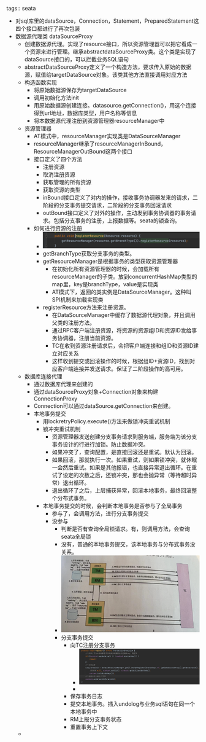 tags:: seata

- 对sql库里的dataSource，Connection，Statement，PreparedStatement这四个接口都进行了再次包装
- 数据源代理类 dataSourceProxy
	- 创建数据源代理。实现了resource接口，所以资源管理器可以把它看成一个资源来进行管理。继承abstractdataSourceProxy类。这个类是实现了dataSource接口的，可以拦截业务SQL语句
	- abstractDataSourceProxy定义了一个构造方法，要求传入原始的数据源，赋值给targetDataSource对象。该类其他方法直接调用对应方法
	- 构造函数实现
		- 将原始数据源保存为targetDataSource
		- 调用初始化方法init
		- 用原始数据源创建连接。datasource.getConnection()，用这个连接得到url地址，数据库类型，用户名称等信息
		- 将本数据源代理注册到资源管理器resourceManager中
	- 资源管理器
		- AT模式中，resourceManager实现类是DataSourceManager
		- resourceManager继承了resourceManagerInBound，ResourceManagerOutBound这两个接口
		- 接口定义了四个方法
			- 注册资源
			- 取消注册资源
			- 获取管理的所有资源
			- 获取资源的类型
			- inBound接口定义了对内的操作，接收事务协调器发来的请求，二阶段的分支事务提交请求，二阶段的分支事务回滚请求
			- outBound接口定义了对外的操作，主动发到事务协调器的事务请求。包括分支事务的注册，上报数据等。seata的锁查询。
		- 如何进行资源的注册
			- ![image.png](../assets/image_1674109487392_0.png)
			- getBranchType获取分支事务的类型。
			- getResourceManager是根据事务的类型获取资源管理器
				- 在初始化所有资源管理器的时候，会加载所有resourceManager的子类。放到concurrentHashMap类型的map里，key是branchType，value是实现类
				- AT模式下，返回的类实例是DataSourceManager。这种叫SPI机制来加载实现类
			- registerResource方法来注册资源。
				- 在DataSourceManager中缓存了数据源代理对象，并且调用父类的注册方法。
				- 通过RPC客户端注册资源，将资源的资源组ID和资源ID发给事务协调器，注册当前资源。
				- TC在收到资源注册请求后，会把客户端连接和组ID和资源ID建立对应关系
				- 这样收到提交或回滚操作的时候，根据组ID+资源ID，找到对应客户端连接并发送请求。保证了二阶段操作的高可用。
	- 数据库连接代理
		- 通过数据库代理来创建的
		- 通过dataSourceProxy对象+Connection对象来构建ConnectionProxy
		- Connection可以通过dataSource.getConnection来创建。
		- 本地事务提交
			- 用lockretryPolicy.execute()方法来做锁冲突重试机制
			- 锁冲突重试机制
				- 资源管理器发送创建分支事务请求到服务端，服务端为该分支事务设计的行进行加锁。防止数据冲突。
				- 如果冲突了，查询配置，是直接回滚还是重试。默认为回滚。
				- 如果回滚，那就执行一次。如果重试，则如果锁冲突，就休眠一会然后重试。如果是其他报错，也直接异常退出循环。在重试了设定的次数之后，还锁冲突，那也会抛异常（等待超时异常）退出循环。
				- 退出循环了之后，上层捕获异常，回滚本地事务，最终回滚整个分布式事务。
			- 本地事务提交的时候，会判断本地事务是否参与了全局事务
				- 参与了，会调用方法，进行分支事务提交
				- 没参与
					- 判断是否有查询全局锁请求。有，则调用方法，会查询seata全局锁
					- 没有，普通的本地事务提交，该本地事务与分布式事务没关系。
					- ![image.png](../assets/image_1674117118481_0.png)
					- 分支事务提交
						- 向TC注册分支事务
							- ![image.png](../assets/image_1674121012110_0.png)
							-
						- 保存事务日志
						- 提交本地事务。插入undolog与业务sql语句在同一个本地事务中
						- RM上报分支事务状态
						- 重置事务上下文
	-